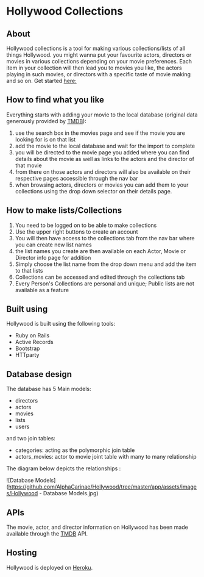 # Hollywood Collections

## About
Hollywood collections is a tool for making various collections/lists of all things Hollywood. you might wanna put your favourite actors, directors or movies in various collections depending on your movie preferences. Each item in your collection will then lead you to movies you like, the actors playing in such movies, or directors with a specific taste of movie making and so on. Get started [here:](https://hollywood-listmaker.herokuapp.com/)

## How to find what you like
Everything starts with adding your movie to the local database (original data generously provided by [TMDB](https://www.themoviedb.org/)):
1. use the search box in the movies page and see if the movie you are looking for is on that list
2. add the movie to the local database and wait for the import to complete
3. you will be directed to the movie page you added where you can find details about the movie as well as links to the actors and the director of that movie
4. from there on those actors and directors will also be available on their respective pages accessible through the nav bar
5. when browsing actors, directors or movies you can add them to your collections using the drop down selector on their details page.

## How to make lists/Collections
1. You need to be logged on to be able to make collections
2. Use the upper right buttons to create an account
3. You will then have access to the collections tab from the nav bar where you can create new list names
4. the list names you create are then available on each Actor, Movie or Director info page for addition
5. Simply choose the list name from the drop down menu and add the item to that lists
6. Collections can be accessed and edited through the collections tab
7. Every Person's Collections are personal and unique; Public lists are not available as a feature


## Built using

Hollywood is built using the following tools:
- Ruby on Rails
- Active Records
- Bootstrap
- HTTparty



## Database design

The database has 5 Main models:

- directors
- actors
- movies
- lists
- users

and two join tables:

- categories: acting as the polymorphic join table
- actors_movies: actor to movie joint table with many to many relationship

The diagram below depicts the relationships :

![Database Models](https://github.com/AlphaCarinae/Hollywood/tree/master/app/assets/images/Hollywood - Database Models.jpg)

## APIs
The movie, actor, and director information on Hollywood has been made available through the [TMDB](https://www.themoviedb.org/) API.

## Hosting
Hollywood is deployed on [Heroku](https://www.heroku.com).
